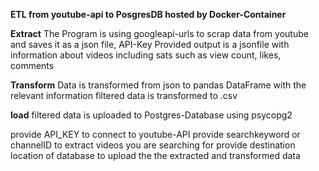**ETL from youtube-api to PosgresDB hosted by Docker-Container**

**Extract**
The Program is using googleapi-urls to scrap data from youtube and saves it as a json file, API-Key Provided
output is a jsonfile with information about videos including sats such as view count, likes, comments 

**Transform**
Data is transformed from json to pandas DataFrame with the relevant information filtered
data is transformed to .csv

**load**
filtered data is uploaded to Postgres-Database using psycopg2

provide API_KEY to connect to youtube-API
provide searchkeyword or channelID to extract videos you are searching for
provide destination location of database to upload the the extracted and transformed data


